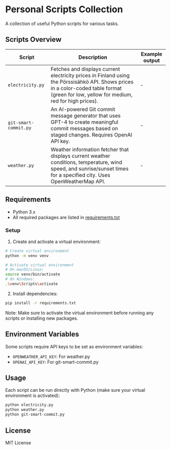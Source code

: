 # Personal Scripts Collection

A collection of useful Python scripts for various tasks.

## Scripts Overview

| Script | Description | Example output |
|--------|-------------|----------------|
| `electricity.py` | Fetches and displays current electricity prices in Finland using the Pörssisähkö API. Shows prices in a color-coded table format (green for low, yellow for medium, red for high prices). | - |
| `git-smart-commit.py` | An AI-powered Git commit message generator that uses GPT-4 to create meaningful commit messages based on staged changes. Requires OpenAI API key. | - |
| `weather.py` | Weather information fetcher that displays current weather conditions, temperature, wind speed, and sunrise/sunset times for a specified city. Uses OpenWeatherMap API. | - |

## Requirements

- Python 3.x
- All required packages are listed in [requirements.txt](requirements.txt)

### Setup

1. Create and activate a virtual environment:
```bash
# Create virtual environment
python -m venv venv

# Activate virtual environment
# On macOS/Linux:
source venv/bin/activate
# On Windows:
.\venv\Scripts\activate
```

2. Install dependencies:
```bash
pip install -r requirements.txt
```

Note: Make sure to activate the virtual environment before running any scripts or installing new packages.

## Environment Variables

Some scripts require API keys to be set as environment variables:

- `OPENWEATHER_API_KEY`: For weather.py
- `OPENAI_API_KEY`: For git-smart-commit.py

## Usage

Each script can be run directly with Python (make sure your virtual environment is activated):

```bash
python electricity.py
python weather.py
python git-smart-commit.py
```

## License

MIT License